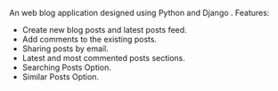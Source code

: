 An web blog application designed using Python and Django .
Features:
* Create new blog posts and latest posts feed.
* Add comments to the existing posts.
* Sharing posts by email.
* Latest and most commented posts sections.
* Searching Posts Option.
* Similar Posts Option.
